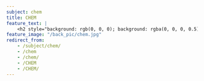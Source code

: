 ```yaml
---
subject: chem
title: CHEM
feature_text: |
    <h2 style="background: rgb(0, 0, 0); background: rgba(0, 0, 0, 0.5); color: #f1f1f1; padding: 10px;">CHEM</h2>
feature_image: "/back_pic/chem.jpg"
redirect_from:
    - /subject/chem/
    - /chem
    - /chem/
    - /CHEM
    - /CHEM/
---
```

